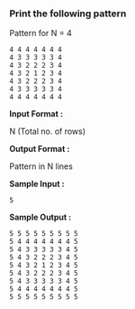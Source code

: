 ### Print the following pattern

Pattern for N = 4
```
4 4 4 4 4 4 4 
4 3 3 3 3 3 4 
4 3 2 2 2 3 4 
4 3 2 1 2 3 4 
4 3 2 2 2 3 4 
4 3 3 3 3 3 4 
4 4 4 4 4 4 4 
```
**Input Format :**

N (Total no. of rows)

**Output Format :**

Pattern in N lines

**Sample Input :**

```5```

**Sample Output :**
```
5 5 5 5 5 5 5 5 5 
5 4 4 4 4 4 4 4 5 
5 4 3 3 3 3 3 4 5 
5 4 3 2 2 2 3 4 5 
5 4 3 2 1 2 3 4 5 
5 4 3 2 2 2 3 4 5 
5 4 3 3 3 3 3 4 5 
5 4 4 4 4 4 4 4 5 
5 5 5 5 5 5 5 5 5 
```
